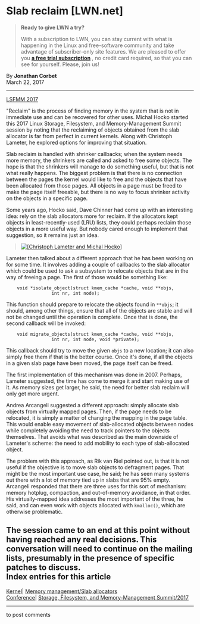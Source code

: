# Slab reclaim [LWN.net]

> **Ready to give LWN a try?**
> 
> With a subscription to LWN, you can stay current with what is happening in the Linux and free-software community and take advantage of subscriber-only site features. We are pleased to offer you **[a free trial subscription](https://lwn.net/Promo/nst-trial/claim)** , no credit card required, so that you can see for yourself. Please, join us! 

By **Jonathan Corbet**  
March 22, 2017 

* * *

[LSFMM 2017](/Articles/lsfmm2017)

"Reclaim" is the process of finding memory in the system that is not in immediate use and can be recovered for other uses. Michal Hocko started this 2017 Linux Storage, Filesystem, and Memory-Management Summit session by noting that the reclaiming of objects obtained from the slab allocator is far from perfect in current kernels. Along with Christoph Lameter, he explored options for improving that situation. 

Slab reclaim is handled with shrinker callbacks; when the system needs more memory, the shrinkers are called and asked to free some objects. The hope is that the shrinkers will manage to do something useful, but that is not what really happens. The biggest problem is that there is no connection between the pages the kernel would like to free and the objects that have been allocated from those pages. All objects in a page must be freed to make the page itself freeable, but there is no way to focus shrinker activity on the objects in a specific page. 

Some years ago, Hocko said, Dave Chinner had come up with an interesting idea: rely on the slab allocators more for reclaim. If the allocators kept objects in least-recently-used (LRU) lists, they could perhaps reclaim those objects in a more useful way. But nobody cared enough to implement that suggestion, so it remains just an idea. 

> [![\[Christoph Lameter
and Michal Hocko\]](https://static.lwn.net/images/conf/2017/lsfmm/LameterHocko-sm.jpg)](/Articles/717653/)

Lameter then talked about a different approach that he has been working on for some time. It involves adding a couple of callbacks to the slab allocator which could be used to ask a subsystem to relocate objects that are in the way of freeing a page. The first of those would be something like: 
    
    
        void *isolate_object(struct kmem_cache *cache, void **objs,
        			 int nr, int node);
    

This function should prepare to relocate the objects found in `**objs`; it should, among other things, ensure that all of the objects are stable and will not be changed until the operation is complete. Once that is done, the second callback will be invoked: 
    
    
        void migrate_objects(struct kmem_cache *cache, void **objs,
        			 int nr, int node, void *private);
    

This callback should try to move the given `objs` to a new location; it can also simply free them if that is the better course. Once it's done, if all the objects in a given slab page have been moved, the page itself can be freed. 

The first implementation of this mechanism was done in 2007. Perhaps, Lameter suggested, the time has come to merge it and start making use of it. As memory sizes get larger, he said, the need for better slab reclaim will only get more urgent. 

Andrea Arcangeli suggested a different approach: simply allocate slab objects from virtually mapped pages. Then, if the page needs to be relocated, it is simply a matter of changing the mapping in the page table. This would enable easy movement of slab-allocated objects between nodes while completely avoiding the need to track pointers to the objects themselves. That avoids what was described as the main downside of Lameter's scheme: the need to add mobility to each type of slab-allocated object. 

The problem with this approach, as Rik van Riel pointed out, is that it is not useful if the objective is to move slab objects to defragment pages. That might be the most important use case, he said; he has seen many systems out there with a lot of memory tied up in slabs that are 95% empty. Arcangeli responded that there are three uses for this sort of mechanism: memory hotplug, compaction, and out-of-memory avoidance, in that order. His virtually-mapped idea addresses the most important of the three, he said, and can even work with objects allocated with `kmalloc()`, which are otherwise problematic. 

The session came to an end at this point without having reached any real decisions. This conversation will need to continue on the mailing lists, presumably in the presence of specific patches to discuss.  
Index entries for this article  
---  
[Kernel](/Kernel/Index)| [Memory management/Slab allocators](/Kernel/Index#Memory_management-Slab_allocators)  
[Conference](/Archives/ConferenceIndex/)| [Storage, Filesystem, and Memory-Management Summit/2017](/Archives/ConferenceIndex/#Storage_Filesystem_and_Memory-Management_Summit-2017)  
  


* * *

to post comments 
